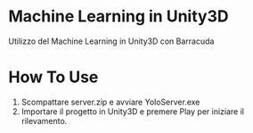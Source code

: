# Machine Learning in Unity3D
 Utilizzo del Machine Learning in Unity3D con Barracuda
# How To Use
1) Scompattare server.zip e avviare YoloServer.exe
2) Importare il progetto in Unity3D e premere Play per iniziare il rilevamento.
